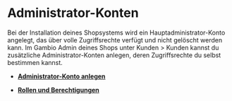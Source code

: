 # Administrator-Konten 

Bei der Installation deines Shopsystems wird ein Hauptadministrator-Konto angelegt, das über volle Zugriffsrechte verfügt und nicht gelöscht werden kann. Im Gambio Admin deines Shops unter Kunden \> Kunden kannst du zusätzliche Administrator-Konten anlegen, deren Zugriffsrechte du selbst bestimmen kannst.

-   **[Administrator-Konto anlegen](12_4_1_AdministratorkontoAnlegen.md)**  

-   **[Rollen und Berechtigungen](12_4_2_RollenUndBerechtigungen.md)**  




